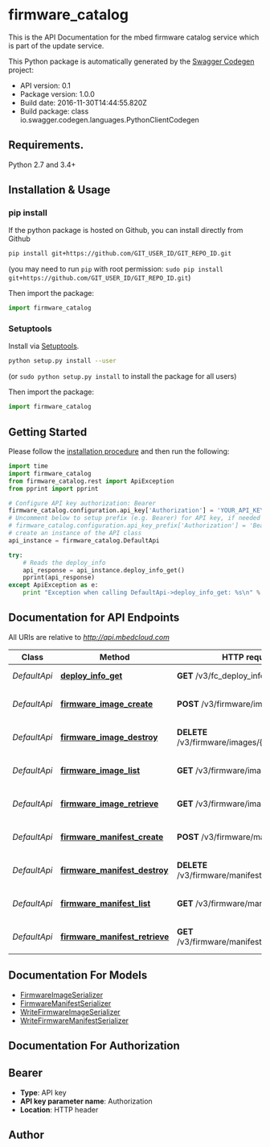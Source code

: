 # firmware_catalog
This is the API Documentation for the mbed firmware catalog service which is part of the update service.

This Python package is automatically generated by the [Swagger Codegen](https://github.com/swagger-api/swagger-codegen) project:

- API version: 0.1
- Package version: 1.0.0
- Build date: 2016-11-30T14:44:55.820Z
- Build package: class io.swagger.codegen.languages.PythonClientCodegen

## Requirements.

Python 2.7 and 3.4+

## Installation & Usage
### pip install

If the python package is hosted on Github, you can install directly from Github

```sh
pip install git+https://github.com/GIT_USER_ID/GIT_REPO_ID.git
```
(you may need to run `pip` with root permission: `sudo pip install git+https://github.com/GIT_USER_ID/GIT_REPO_ID.git`)

Then import the package:
```python
import firmware_catalog 
```

### Setuptools

Install via [Setuptools](http://pypi.python.org/pypi/setuptools).

```sh
python setup.py install --user
```
(or `sudo python setup.py install` to install the package for all users)

Then import the package:
```python
import firmware_catalog
```

## Getting Started

Please follow the [installation procedure](#installation--usage) and then run the following:

```python
import time
import firmware_catalog
from firmware_catalog.rest import ApiException
from pprint import pprint

# Configure API key authorization: Bearer
firmware_catalog.configuration.api_key['Authorization'] = 'YOUR_API_KEY'
# Uncomment below to setup prefix (e.g. Bearer) for API key, if needed
# firmware_catalog.configuration.api_key_prefix['Authorization'] = 'Bearer'
# create an instance of the API class
api_instance = firmware_catalog.DefaultApi

try:
    # Reads the deploy_info
    api_response = api_instance.deploy_info_get()
    pprint(api_response)
except ApiException as e:
    print "Exception when calling DefaultApi->deploy_info_get: %s\n" % e

```

## Documentation for API Endpoints

All URIs are relative to *http://api.mbedcloud.com*

Class | Method | HTTP request | Description
------------ | ------------- | ------------- | -------------
*DefaultApi* | [**deploy_info_get**](docs/DefaultApi.md#deploy_info_get) | **GET** /v3/fc_deploy_info | Reads the deploy_info
*DefaultApi* | [**firmware_image_create**](docs/DefaultApi.md#firmware_image_create) | **POST** /v3/firmware/images/ | Create firmware image
*DefaultApi* | [**firmware_image_destroy**](docs/DefaultApi.md#firmware_image_destroy) | **DELETE** /v3/firmware/images/{image_id}/ | Delete firmware image
*DefaultApi* | [**firmware_image_list**](docs/DefaultApi.md#firmware_image_list) | **GET** /v3/firmware/images/ | List all firmware images
*DefaultApi* | [**firmware_image_retrieve**](docs/DefaultApi.md#firmware_image_retrieve) | **GET** /v3/firmware/images/{image_id}/ | Retrieve firmware image
*DefaultApi* | [**firmware_manifest_create**](docs/DefaultApi.md#firmware_manifest_create) | **POST** /v3/firmware/manifests/ | Create firmware manifest
*DefaultApi* | [**firmware_manifest_destroy**](docs/DefaultApi.md#firmware_manifest_destroy) | **DELETE** /v3/firmware/manifests/{manifest_id}/ | Delete firmware manifest
*DefaultApi* | [**firmware_manifest_list**](docs/DefaultApi.md#firmware_manifest_list) | **GET** /v3/firmware/manifests/ | List all firmware manifests
*DefaultApi* | [**firmware_manifest_retrieve**](docs/DefaultApi.md#firmware_manifest_retrieve) | **GET** /v3/firmware/manifests/{manifest_id}/ | Retrieve firmware manifest


## Documentation For Models

 - [FirmwareImageSerializer](docs/FirmwareImageSerializer.md)
 - [FirmwareManifestSerializer](docs/FirmwareManifestSerializer.md)
 - [WriteFirmwareImageSerializer](docs/WriteFirmwareImageSerializer.md)
 - [WriteFirmwareManifestSerializer](docs/WriteFirmwareManifestSerializer.md)


## Documentation For Authorization


## Bearer

- **Type**: API key
- **API key parameter name**: Authorization
- **Location**: HTTP header


## Author



